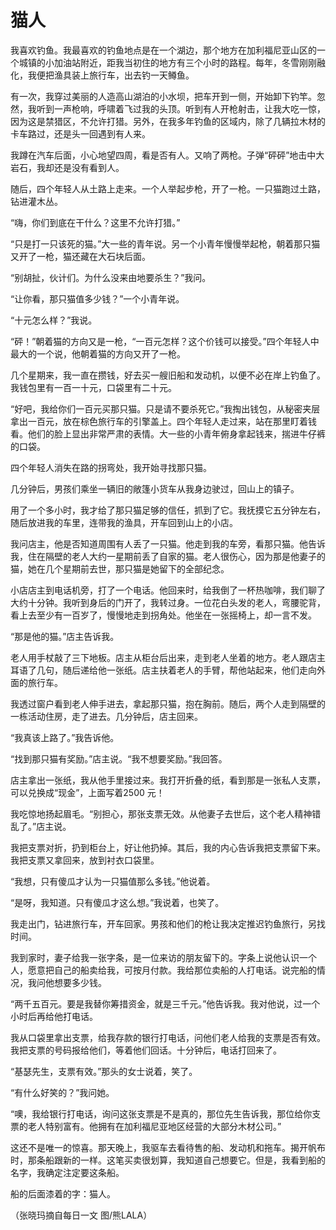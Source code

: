 # 猫人

我喜欢钓鱼。我最喜欢的钓鱼地点是在一个湖边，那个地方在加利福尼亚山区的一个城镇的小加油站附近，距我当初住的地方有三个小时的路程。每年，冬雪刚刚融化，我便把渔具装上旅行车，出去钓一天鳟鱼。 

有一次，我穿过美丽的人造高山湖泊的小水坝，把车开到一侧，开始卸下钓竿。忽然，我听到一声枪响，呼啸着飞过我的头顶。听到有人开枪射击，让我大吃一惊，因为这是禁猎区，不允许打猎。另外，在我多年钓鱼的区域内，除了几辆拉木材的卡车路过，还是头一回遇到有人来。 

我蹲在汽车后面，小心地望四周，看是否有人。又响了两枪。子弹“砰砰”地击中大岩石，我却还是没有看到人。 

随后，四个年轻人从土路上走来。一个人举起步枪，开了一枪。一只猫跑过土路，钻进灌木丛。 

“嗨，你们到底在干什么？这里不允许打猎。” 

“只是打一只该死的猫。”大一些的青年说。另一个小青年慢慢举起枪，朝着那只猫又开了一枪，猫还藏在大石块后面。 

“别胡扯，伙计们。为什么没来由地要杀生？”我问。 

“让你看，那只猫值多少钱？”一个小青年说。 

“十元怎么样？”我说。 

“砰！”朝着猫的方向又是一枪，“一百元怎样？这个价钱可以接受。”四个年轻人中最大的一个说，他朝着猫的方向又开了一枪。 

几个星期来，我一直在攒钱，好去买一艘旧船和发动机，以便不必在岸上钓鱼了。我钱包里有一百一十元，口袋里有二十元。 

“好吧，我给你们一百元买那只猫。只是请不要杀死它。”我掏出钱包，从秘密夹层拿出一百元，放在棕色旅行车的引擎盖上。四个年轻人走过来，站在那里盯着钱看。他们的脸上显出非常严肃的表情。大一些的小青年俯身拿起钱来，揣进牛仔裤的口袋。 

四个年轻人消失在路的拐弯处，我开始寻找那只猫。 

几分钟后，男孩们乘坐一辆旧的敞篷小货车从我身边驶过，回山上的镇子。 

用了一个多小时，我才给了那只猫足够的信任，抓到了它。我抚摸它五分钟左右，随后放进我的车里，连带我的渔具，开车回到山上的小店。 

我问店主，他是否知道周围有人丢了一只猫。他走到我的车旁，看那只猫。他告诉我，住在隔壁的老人大约一星期前丢了自家的猫。老人很伤心，因为那是他妻子的猫，她在几个星期前去世，那只猫是她留下的全部纪念。 

小店店主到电话机旁，打了一个电话。他回来时，给我倒了一杯热咖啡，我们聊了大约十分钟。我听到身后的门开了，我转过身。一位花白头发的老人，弯腰驼背，看上去至少有一百岁了，慢慢地走到拐角处。他坐在一张摇椅上，却一言不发。 

“那是他的猫。”店主告诉我。 

老人用手杖敲了三下地板。店主从柜台后出来，走到老人坐着的地方。老人跟店主耳语了几句，随后递给他一张纸。店主扶着老人的手臂，帮他站起来，他们走向外面的旅行车。 

我透过窗户看到老人伸手进去，拿起那只猫，抱在胸前。随后，两个人走到隔壁的一栋活动住房，走了进去。几分钟后，店主回来。 

“我真该上路了。”我告诉他。 

“找到那只猫有奖励。”店主说。“我不想要奖励。”我回答。 

店主拿出一张纸，我从他手里接过来。我打开折叠的纸，看到那是一张私人支票，可以兑换成“现金”，上面写着2500 元！ 

我吃惊地扬起眉毛。“别担心，那张支票无效。从他妻子去世后，这个老人精神错乱了。”店主说。 

我把支票对折，扔到柜台上，好让他扔掉。其后，我的内心告诉我把支票留下来。我把支票又拿回来，放到衬衣口袋里。 

“我想，只有傻瓜才认为一只猫值那么多钱。”他说着。 

“是呀，我知道。只有傻瓜才这么想。”我说着，也笑了。 

我走出门，钻进旅行车，开车回家。男孩和他们的枪让我决定推迟钓鱼旅行，另找时间。 

我到家时，妻子给我一张字条，是一位来访的朋友留下的。字条上说他认识一个人，愿意把自己的船卖给我，可按月付款。我给那位卖船的人打电话。说完船的情况，我问他想要多少钱。 

“两千五百元。要是我替你筹措资金，就是三千元。”他告诉我。我对他说，过一个小时后再给他打电话。 

我从口袋里拿出支票，给我存款的银行打电话，问他们老人给我的支票是否有效。我把支票的号码报给他们，等着他们回话。十分钟后，电话打回来了。 

“基瑟先生，支票有效。”那头的女士说着，笑了。 

“有什么好笑的？”我问她。 

“噢，我给银行打电话，询问这张支票是不是真的，那位先生告诉我，那位给你支票的老人特别富有。他拥有在加利福尼亚地区经营的大部分木材公司。” 

这还不是唯一的惊喜。那天晚上，我驱车去看待售的船、发动机和拖车。揭开帆布时，那条船跟新的一样。这笔买卖很划算，我知道自己想要它。但是，我看到船的名字，我确定注定要这条船。 

船的后面漆着的字：猫人。 

（张晓玛摘自每日一文 图/熊LALA）
